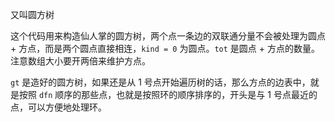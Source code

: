 又叫圆方树

这个代码用来构造仙人掌的圆方树，两个点一条边的双联通分量不会被处理为圆点 + 方点，而是两个圆点直接相连，`kind = 0` 为圆点。`tot` 是圆点 + 方点的数量。注意数组大小要开两倍来维护方点。

`gt` 是造好的圆方树，如果还是从 1 号点开始遍历树的话，那么方点的边表中，就是按照 `dfn` 顺序的那些点，也就是按照环的顺序排序的，开头是与 1 号点最近的点，可以方便地处理环。